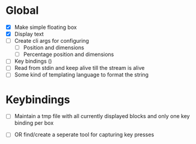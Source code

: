 # Global
  - [X] Make simple floating box
  - [X] Display text
  - [ ] Create cli args for configuring
    - [ ] Position and dimensions
    - [ ] Percentage position and dimensions
  - [ ] Key bindings ()
  - [ ] Read from stdin and keep alive till the stream is alive
  - [ ] Some kind of templating language to format the string

# Keybindings
  - [ ] Maintain a tmp file with all currently displayed blocks and only one key binding per box
  - [ ] OR find/create a seperate tool for capturing key presses

